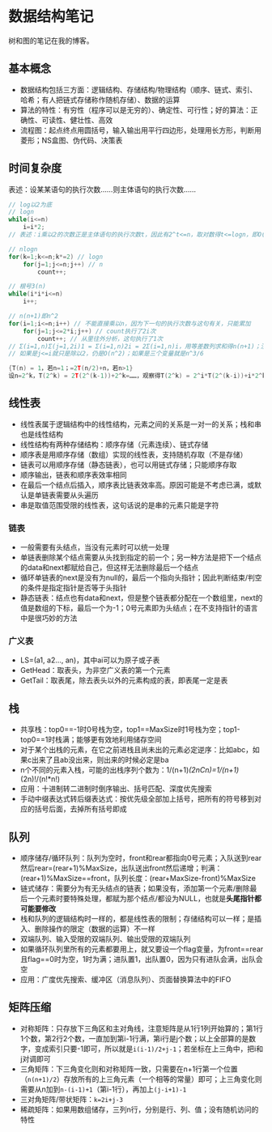 # 数据结构笔记

树和图的笔记在我的博客。

## 基本概念

* 数据结构包括三方面：逻辑结构、存储结构/物理结构（顺序、链式、索引、哈希；有人把链式存储称作随机存储）、数据的运算
* 算法的特性：有穷性（程序可以是无穷的）、确定性、可行性；好的算法：正确性、可读性、健壮性、高效
* 流程图：起点终点用圆括号，输入输出用平行四边形，处理用长方形，判断用菱形；NS盒图、伪代码、决策表

## 时间复杂度

表述：设某某语句的执行次数……则主体语句的执行次数……

```c
// log以2为底
// logn
while(i<=n)
    i=i*2;
// 表述：i乘以2的次数正是主体语句的执行次数t，因此有2^t<=n，取对数得t<=logn，即O(n)=logn

// nlogn
for(k=1;k<=n;k*=2) // logn
    for(j=1;j<=n;j++) // n
        count++;

// 根号3(n)
while(i*i*i<=n)
    i++;

// n(n+1)即n^2
for(i=1;i<=n;i++) // 不能直接乘以n，因为下一句的执行次数与这句有关，只能累加
    for(j=1;j<=2*i;j++) // count执行了2i次
        count++; // 从里往外分析，这句执行了1次
// Σ(i=1,n)Σ(j=1,2i)1 = Σ(i=1,n)2i = 2Σ(i=1,n)i，用等差数列求和得n(n+1)；注意第一个等号前的东西是1不是j，即2i个1加起来
// 如果是j<=i就只是除以2，仍是O(n^2)；如果是三个变量就是n^3/6

{T(n) = 1，若n=1；=2T(n/2)+n，若n>1}
设n=2^k，T(2^k) = 2T(2^(k-1))+2^k=……，观察得T(2^k) = 2^i*T(2^(k-i))+i*2^k，当i等于0时带入得T(n)=n(logn+1)
```

## 线性表

* 线性表属于逻辑结构中的线性结构，元素之间的关系是一对一的关系；栈和串也是线性结构
* 线性结构有两种存储结构：顺序存储（元素连续）、链式存储
* 顺序表是用顺序存储（数组）实现的线性表，支持随机存取（不是存储）
* 链表可以用顺序存储（静态链表），也可以用链式存储；只能顺序存取
* 顺序输出，链表和顺序表效率相同
* 在最后一个结点后插入，顺序表比链表效率高。原因可能是不考虑已满，或默认是单链表需要从头遍历
* 串是取值范围受限的线性表，这句话说的是串的元素只能是字符

### 链表

* 一般需要有头结点，当没有元素时可以统一处理
* 单链表删除某个结点需要从头找到指定的前一个；另一种方法是把下一个结点的data和next都赋给自己，但这样无法删除最后一个结点
* 循环单链表的next是没有为null的，最后一个指向头指针；因此判断结束/判空的条件是指定指针是否等于头指针
* 静态链表：结点也有data和next，但是整个链表都分配在一个数组里，next的值是数组的下标，最后一个为-1；0号元素即为头结点；在不支持指针的语言中是很巧妙的方法

### 广义表

* LS=(a1, a2..., an)，其中ai可以为原子或子表
* GetHead：取表头，为非空广义表的第一个元素
* GetTail：取表尾，除去表头以外的元素构成的表，即表尾一定是表

## 栈

* 共享栈：top0==-1时0号栈为空，top1==MaxSize时1号栈为空；top1-top0==1时栈满；能够更有效地利用储存空间
* 对于某个出栈的元素，在它之前进栈且尚未出的元素必定逆序：比如abc，如果c出来了且ab没出来，则出来的时候必定是ba
* n个不同的元素入栈，可能的出栈序列个数为：1/(n+1)*(2nCn)=1/(n+1)*(2n)!/(n!*n!)
* 应用：十进制转二进制时倒序输出、括号匹配、深度优先搜索
* 手动中缀表达式转后缀表达式：按优先级全部加上括号，把所有的符号移到对应的括号后面，去掉所有括号即成

## 队列

* 顺序储存/循环队列：队列为空时，front和rear都指向0号元素；入队送到rear然后rear=(rear+1)%MaxSize，出队送出front然后递增；判满：(rear+1)%MaxSize==front，队列长度：(rear+MaxSize-front)%MaxSize
* 链式储存：需要分为有无头结点的链表；如果没有，添加第一个元素/删除最后一个元素时要特殊处理，都赋为那个结点/都设为NULL，也就是**头尾指针都可能要修改**
* 栈和队列的逻辑结构时一样的，都是线性表的限制；存储结构可以一样；是插入、删除操作的限定（数据的运算）不一样
* 双端队列、输入受限的双端队列、输出受限的双端队列
* 如果循环队列里所有的元素都要用上，就又要设一个flag变量，为front==rear且flag==0时为空，1时为满；进队置1，出队置0，因为只有进队会满，出队会空
* 应用：广度优先搜索、缓冲区（消息队列）、页面替换算法中的FIFO

## 矩阵压缩

* 对称矩阵：只存放下三角区和主对角线，注意矩阵是从1行1列开始算的；第1行1个数，第2行2个数，一直加到第i-1行满，第i行是j个数；以上全部算的是数字，变成索引只要-1即可，所以就是`i(i-1)/2+j-1`；若坐标在上三角中，把i和j对调即可
* 三角矩阵：下三角变化则和对称矩阵一致，只需要在n+1行第一个位置（`n(n+1)/2`）存放所有的上三角元素（一个相等的常量）即可；上三角变化则需要从n加到`n-(i-1)+1`（第i-1行），再加上`(j-i+1)-1`
* 三对角矩阵/带状矩阵：`k=2i+j-3`
* 稀疏矩阵：如果用数组储存，三列n行，分别是行、列、值；没有随机访问的特性
